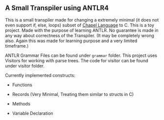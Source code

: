 ## A Small Transpiler using ANTLR4

This is a small transpiler made for changing a extremely minimal (it does not even support if, else, loops) subset of [Chapel Language](https://chapel-lang.org) to C. This is a toy project. Made with the purpose of learning ANTLR. No guarantee is made in any way about correctness of the Transpiler. (It may be completely wrong also. Again this was made for learning purpose and a very limited timeframe.)

ANTLR Grammar Files can be found under `grammar` folder. This project uses Visitors for working with parse trees. The code for visitor can be found under visitor folder.

Currently implemented constructs:

 - Functions

 - Records (Very Minimal, Treating them similar to structs in C)

 - Methods

 - Variable Declaration
